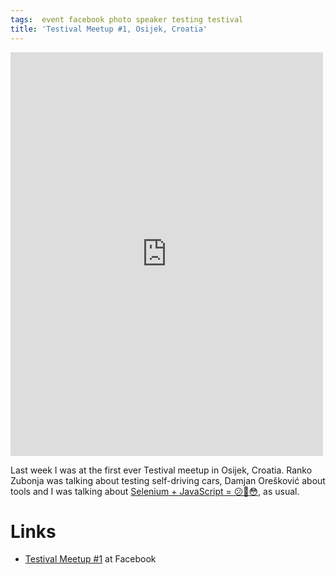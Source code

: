```yaml
---
tags:  event facebook photo speaker testing testival
title: 'Testival Meetup #1, Osijek, Croatia'
---
```

<iframe src="https://www.facebook.com/plugins/post.php?href=https%3A%2F%2Fwww.facebook.com%2Fmedia%2Fset%2F%3Fset%3Da.10155820714117290.1073741930.735252289%26type%3D3&width=500" width="500" height="646" style="border:none;overflow:hidden" scrolling="no" frameborder="0" allowTransparency="true"></iframe>

Last week I was at the first ever Testival meetup in Osijek, Croatia. Ranko Zubonja was talking about testing self-driving cars, Damjan Orešković about tools and I was talking about [Selenium + JavaScript = 😕🤔😳](/selenium-javascript), as usual.

# Links

- [Testival Meetup #1](https://www.facebook.com/events/747396928792360) at Facebook
